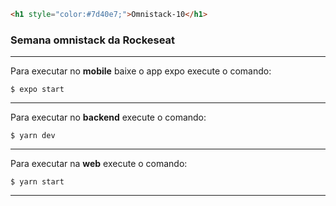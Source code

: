 ```html
<h1 style="color:#7d40e7;">Omnistack-10</h1>
```

### Semana omnistack da Rockeseat

---

Para executar no **mobile** baixe o app expo execute o comando:

```
$ expo start
```
---

Para executar no **backend** execute o comando:

```
$ yarn dev
```
---
Para executar na **web** execute o comando:

```
$ yarn start
```
---
